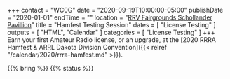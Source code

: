 +++
contact = "WC0G"
date = "2020-09-19T10:00:00-05:00"
publishDate = "2020-01-01"
endTime = ""
location = "[RRV Fairgrounds Schollander Pavillion](/places/rrv-fairgrounds-schollander-pavillion)"
title = "Hamfest Testing Session"
dates = [ "License Testing" ]
outputs = [ "HTML", "Calendar" ]
categories = [ "License Testing" ]
+++
Earn your first Amateur Radio license, or an upgrade, at the
[2020 RRRA Hamfest & ARRL Dakota Division Convention]({{< relref "/calendar/2020/rrra-hamfest.md" >}}).

{{% bring %}}
{{% status %}}

